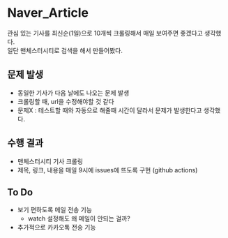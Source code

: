 # Naver_Article
관심 있는 기사를 최신순(1일)으로 10개씩 크롤링해서 매일 보여주면 좋겠다고 생각했다.</br>
일단 맨체스터시티로 검색을 해서 만들어봤다.

## 문제 발생
- 동일한 기사가 다음 날에도 나오는 문제 발생
- 크롤링할 때, url을 수정해야할 것 같다
- 문제X : 테스트할 때와 자동으로 해줄때 시간이 달라서 문제가 발생한다고 생각했다.

## 수행 결과
- 맨체스터시티 기사 크롤링
- 제목, 링크, 내용을 매일 9시에 issues에 뜨도록 구현 (github actions)

## To Do
- 보기 편하도록 메일 전송 기능
    - watch 설정해도 왜 메일이 안되는 걸까?
- 추가적으로 카카오톡 전송 기능

